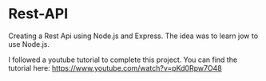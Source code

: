 # Rest-API
Creating a Rest Api using Node.js and Express. The idea was to learn jow to use Node.js.

I followed a youtube tutorial to complete this project. You can find the tutorial here: https://www.youtube.com/watch?v=pKd0Rpw7O48

